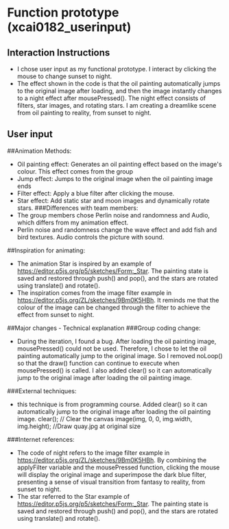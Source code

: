 Function prototype (xcai0182_userinput)
====
Interaction Instructions
-------
- I chose user input as my functional prototype. I interact by clicking the mouse to change sunset to night.
- The effect shown in the code is that the oil painting automatically jumps to the original image after loading, and then the image instantly changes to a night effect after mousePressed(). The night effect consists of filters, star images, and rotating stars. I am creating a dreamlike scene from oil painting to reality, from sunset to night.

User input
-------
##Animation Methods:
- Oil painting effect: Generates an oil painting effect based on the image's colour. This effect comes from the group
- Jump effect: Jumps to the original image when the oil painting image ends
- Filter effect: Apply a blue filter after clicking the mouse.
- Star effect: Add static star and moon images and dynamically rotate stars.
###Differences with team members:
- The group members chose Perlin noise and randomness and Audio, which differs from my animation effect.
- Perlin noise and randomness change the wave effect and add fish and bird textures. Audio controls the picture with sound.

##Inspiration for animating:
- The animation Star is inspired by an example of https://editor.p5js.org/p5/sketches/Form:_Star. The painting state is saved and restored through push() and pop(), and the stars are rotated using translate() and rotate().
- The inspiration comes from the image filter example in https://editor.p5js.org/ZL/sketches/9Bm0K5HBh. It reminds me that the colour of the image can be changed through the filter to achieve the effect from sunset to night.

##Major changes - Technical explanation
###Group coding change:
- During the iteration, I found a bug. After loading the oil painting image, mousePressed() could not be used. Therefore, I chose to let the oil painting automatically jump to the original image. So I removed noLoop() so that the draw() function can continue to execute when mousePressed() is called. I also added clear() so it can automatically jump to the original image after loading the oil painting image.

###External techniques:
-  this technique is from programming course. Added clear() so it can automatically jump to the original image after loading the oil painting image.
   clear(); // Clear the canvas
   image(img, 0, 0, img.width, img.height); //Draw quay.jpg at original size

###Internet references:
- The code of night refers to the image filter example in https://editor.p5js.org/ZL/sketches/9Bm0K5HBh. By combining the applyFilter variable and the mousePressed function, clicking the mouse will display the original image and superimpose the dark blue filter, presenting a sense of visual transition from fantasy to reality, from sunset to night.
- The star referred to the Star example of https://editor.p5js.org/p5/sketches/Form:_Star. The painting state is saved and restored through push() and pop(), and the stars are rotated using translate() and rotate().
